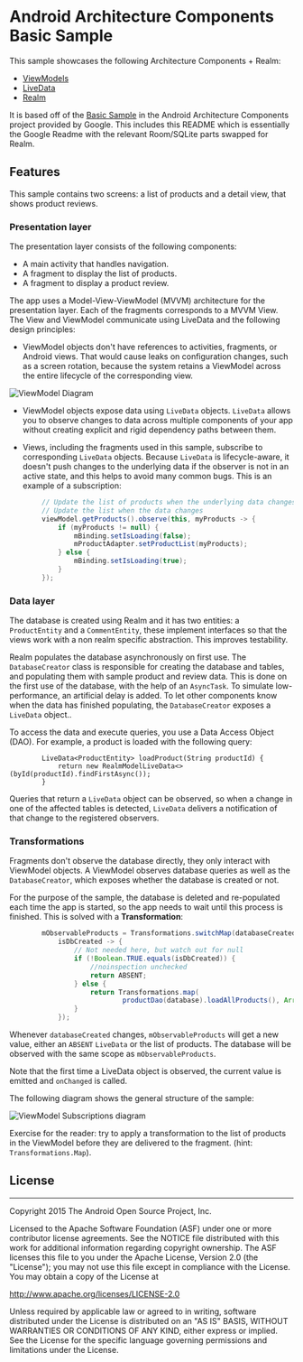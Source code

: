 Android Architecture Components Basic Sample
===================================

This sample showcases the following Architecture Components + Realm:

* [ViewModels](https://developer.android.com/reference/android/arch/lifecycle/ViewModel.html)
* [LiveData](https://developer.android.com/reference/android/arch/lifecycle/LiveData.html)
* [Realm](https://realm.io/docs/java/latest/)

It is based off of the [Basic Sample](https://github.com/googlesamples/android-architecture-components/tree/master/BasicSample) in the Android Architecture Components project provided by Google.  This includes this README which is essentially the Google Readme with the relevant Room/SQLite parts swapped for Realm.

## Features

This sample contains two screens: a list of products and a detail view, that shows product reviews.

### Presentation layer

The presentation layer consists of the following components:
* A main activity that handles navigation.
* A fragment to display the list of products.
* A fragment to display a product review.

The app uses a Model-View-ViewModel (MVVM) architecture for the presentation layer. Each of the fragments corresponds to a MVVM View. The View and ViewModel communicate  using LiveData and the following design principles:

* ViewModel objects don't have references to activities, fragments, or Android views. That would cause leaks on configuration changes, such as a screen rotation, because the system retains a ViewModel across the entire lifecycle of the corresponding view.



![ViewModel Diagram](docs/images/VM_diagram.png?raw=true "ViewModel Diagram")


* ViewModel objects expose data using `LiveData` objects. `LiveData` allows you to observe changes to data across multiple components of your app without creating explicit and rigid dependency paths between them.

* Views, including the fragments used in this sample, subscribe to corresponding `LiveData` objects. Because `LiveData` is lifecycle-aware, it doesn't push changes to the underlying data if the observer is not in an active state, and this helps to avoid many common bugs. This is an example of a subscription:

```java
        // Update the list of products when the underlying data changes.
        // Update the list when the data changes
        viewModel.getProducts().observe(this, myProducts -> {
            if (myProducts != null) {
                mBinding.setIsLoading(false);
                mProductAdapter.setProductList(myProducts);
            } else {
                mBinding.setIsLoading(true);
            }
        });
```

### Data layer

The database is created using Realm and it has two entities: a `ProductEntity` and a `CommentEntity`, these implement interfaces so that the views work with a non realm specific abstraction.  This improves testability.

Realm populates the database asynchronously on first use. The `DatabaseCreator` class is responsible for creating the database and tables, and populating them with sample product and review data. This is done on the first use of the database, with the help of an `AsyncTask`. To simulate low-performance, an artificial delay is added. To let other components know when the data has finished populating, the `DatabaseCreator` exposes a `LiveData` object..

To access the data and execute queries, you use a Data Access Object (DAO). For example, a product is loaded with the following query:

```
        LiveData<ProductEntity> loadProduct(String productId) {
            return new RealmModelLiveData<>(byId(productId).findFirstAsync());
        }
```

Queries that return a `LiveData` object can be observed, so when a change in one of the affected tables is detected, `LiveData` delivers a notification of that change to the registered observers.

### Transformations

Fragments don't observe the database directly, they only interact with ViewModel objects. A ViewModel observes database queries as well as the `DatabaseCreator`, which exposes whether the database is created or not.

For the purpose of the sample, the database is deleted and re-populated each time the app is started, so the app needs to wait until this process is finished. This is solved with a **Transformation**:

```java
        mObservableProducts = Transformations.switchMap(databaseCreated,
            isDbCreated -> {
                // Not needed here, but watch out for null
                if (!Boolean.TRUE.equals(isDbCreated)) {
                    //noinspection unchecked
                    return ABSENT;
                } else {
                    return Transformations.map(
                            productDao(database).loadAllProducts(), ArrayList::new);
                }
            });

```

Whenever `databaseCreated` changes, `mObservableProducts` will get a new value, either an `ABSENT` `LiveData` or the list of products. The database will be observed with the same scope as `mObservableProducts`.

Note that the first time a LiveData object is observed, the current value is emitted and `onChanged` is called.

The following diagram shows the general structure of the sample:


![ViewModel Subscriptions diagram](docs/images/VM_subscriptions.png?raw=true "ViewModel Subscriptions diagram")

Exercise for the reader: try to apply a transformation to the list of products in the ViewModel
before they are delivered to the fragment. (hint: `Transformations.Map`).

## License
-------

Copyright 2015 The Android Open Source Project, Inc.

Licensed to the Apache Software Foundation (ASF) under one or more contributor
license agreements.  See the NOTICE file distributed with this work for
additional information regarding copyright ownership.  The ASF licenses this
file to you under the Apache License, Version 2.0 (the "License"); you may not
use this file except in compliance with the License.  You may obtain a copy of
the License at

http://www.apache.org/licenses/LICENSE-2.0

Unless required by applicable law or agreed to in writing, software
distributed under the License is distributed on an "AS IS" BASIS, WITHOUT
WARRANTIES OR CONDITIONS OF ANY KIND, either express or implied.  See the
License for the specific language governing permissions and limitations under
the License.



